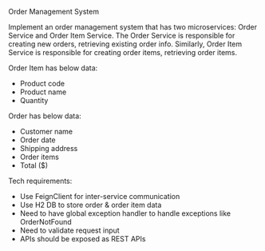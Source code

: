 Order Management System

Implement an order management system that has two microservices: Order Service and
Order Item Service. The Order Service is responsible for creating new orders, retrieving
existing order info. Similarly, Order Item Service is responsible for creating order items,
retrieving order items.

Order Item has below data:
- Product code
- Product name
- Quantity

Order has below data:
- Customer name
- Order date
- Shipping address
- Order items
- Total ($)

Tech requirements:
- Use FeignClient for inter-service communication
- Use H2 DB to store order & order item data
- Need to have global exception handler to handle exceptions like OrderNotFound
- Need to validate request input
- APIs should be exposed as REST APIs

